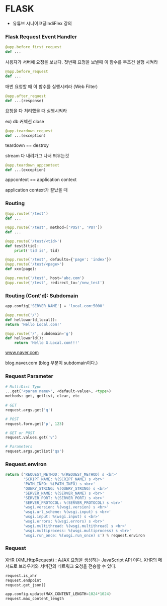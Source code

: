 # FLASK

- 유튜브 시니어코딩IndiFlex 강의

### Flask Request Event Handler

```python
@app.before_first_request
def ...
```

사용자가 서버에 요청을 보낸다. 첫번째 요청을 보낼때 이 함수를 무조건 실행 시켜라

```python
@app.before_request
def ...
```

매번 요청할 때 이 함수를 실행시켜라 (Web Filter)

```python
@app.after_request
def ...(response)
```

요청을 다 처리했을 때 실행시켜라

ex) db 커넥션 close

```python
@app.teardown_request
def ...(exception)
```

teardown == destroy

stream 다 내려가고 나서 띄우는것

```python
@app.teardown_appcontext
def ...(exception)
```

appcontext == application context

application context가 끝났을 때



### Routing

```python
@app.route('/test')
def ...
```

 

```python
@app.route('/test', method=['POST', 'PUT'])
def ...
```



```python
@app.route('/test/<tid>')
def test3(tid):
	print('tid is', tid)
```



```python
@app.route('/test', defaults={'page': 'index'})
@app.route('/test/<page>')
def xxx(page):
```



```python
@app.route('/test', host='abc.com')
@app.route('/test', redirect_to='/new_test')
```



### Routing (Cont'd): Subdomain

```python
app.config['SERVER_NAME'] = 'local.com:5000'

@app.route('/')
def helloworld_local():
return 'Hello Local.com!'

@app.route('/', subdomain='g')
def helloworld():
	return 'Hello G.Local.com!!!'
```

www.naver.com

blog.naver.com (blog 부분이 subdomain이다.)



### Request Parameter

```python
# MultiDict Type
...get('<param name>', <default-value>, <type>)
methods: get, getlist, clear, etc
   
# GET 
request.args.get('q')

# POST
request.form.get('p', 123)

# GET or POST
request.values.get('v')

# Parameters
request.args.getlist('qs')
```



### Request.environ

```python
return ('REQUEST_METHOD: %(REQUEST_METHOD) s <br>'
        'SCRIPT_NAME: %(SCRIPT_NAME) s <br>'
        'PATH_INFO: %(PATH_INFO) s <br>'
        'QUERY_STRING: %(QUERY_STRING) s <br>'
        'SERVER_NAME: %(SERVER_NAME) s <br>'
        'SERVER_PORT: %(SERVER_PORT) s <br>'
        'SERVER_PROTOCOL: %(SERVER_PROTOCOL) s <br>'
        'wsgi.version: %(wsgi.version) s <br>'
        'wsgi.url_scheme: %(wsgi.input) s <br>'
        'wsgi.input: %(wsgi.input) s <br>'
        'wsgi.errors: %(wsgi.errors) s <br>'
        'wsgi.multithread: %(wsgi.multithread) s <br>'
        'wsgi.multiprocess: %(wsgi.multiprocess) s <br>'
        'wsgi.run_once: %(wsgi.run_once) s') % request.environ
```



### Request

XHR (XMLHttpRequest) : AJAX 요청을 생성하는 JavaScript API 이다. XHR의 메서드로 브라우저와 서버간의 네트워크 요청을 전송할 수 있다.

```python
request.is_xhr
request.endpoint
request.get_json()

app.config.update(MAX_CONTENT_LENGTH=1024*1024)
request.max_content_length
```

